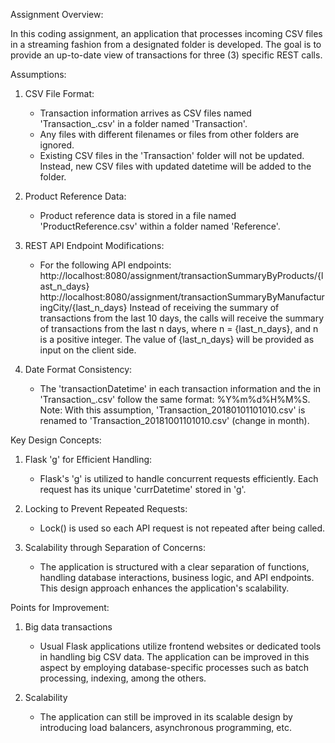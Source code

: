 Assignment Overview:

In this coding assignment, an application that processes incoming CSV files in a streaming fashion from a designated folder is developed. The goal is to provide an up-to-date view of transactions for three (3) specific REST calls.

Assumptions:

1. CSV File Format:
    - Transaction information arrives as CSV files named 'Transaction_<datetime>.csv' in a folder named 'Transaction'.
    - Any files with different filenames or files from other folders are ignored.
    - Existing CSV files in the 'Transaction' folder will not be updated. Instead, new CSV files with updated datetime will be added to the folder.

2. Product Reference Data:
    - Product reference data is stored in a file named 'ProductReference.csv' within a folder named 'Reference'.

3. REST API Endpoint Modifications:
    - For the following API endpoints:
        http://localhost:8080/assignment/transactionSummaryByProducts/{last_n_days}
        http://localhost:8080/assignment/transactionSummaryByManufacturingCity/{last_n_days}
      Instead of receiving the summary of transactions from the last 10 days, the calls will receive the summary of transactions         from the last n days, where n = {last_n_days}, and n is a positive integer. The value of {last_n_days} will be provided as         input on the client side.
    
4. Date Format Consistency:
    - The 'transactionDatetime' in each transaction information and the <datetime> in 'Transaction_<datetime>.csv' follow the same       format: %Y%m%d%H%M%S.
      Note: With this assumption, 'Transaction_20180101101010.csv' is renamed to 'Transaction_20181001101010.csv' (change in             month).

Key Design Concepts:

1. Flask 'g' for Efficient Handling:
    - Flask's 'g' is utilized to handle concurrent requests efficiently. Each request has its unique 'currDatetime' stored in 'g'.

2. Locking to Prevent Repeated Requests:
    - Lock() is used so each API request is not repeated after being called.

3. Scalability through Separation of Concerns:
    - The application is structured with a clear separation of functions, handling database interactions, business logic, and API       endpoints. This design approach enhances the application's scalability.

Points for Improvement:

1. Big data transactions
    - Usual Flask applications utilize frontend websites or dedicated tools in handling big CSV data. The application can be             improved in this aspect by employing database-specific processes such as batch processing, indexing, among the others.

2. Scalability
    - The application can still be improved in its scalable design by introducing load balancers, asynchronous programming, etc.
